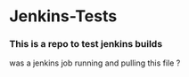 # Jenkins-Tests
### This is a repo to test jenkins builds

was a jenkins job running and pulling this file ? 
